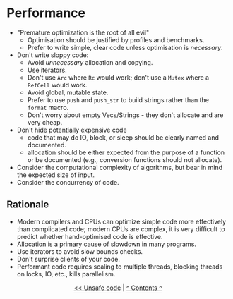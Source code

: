 # Performance

* "Premature optimization is the root of all evil"
  - Optimisation should be justified by profiles and benchmarks.
  - Prefer to write simple, clear code unless optimisation is *necessary*.
* Don't write sloppy code:
  - Avoid *unnecessary* allocation and copying.
  - Use iterators.
  - Don't use `Arc` where `Rc` would work; don't use a `Mutex` where a `RefCell` would work.
  - Avoid global, mutable state.
  - Prefer to use `push` and `push_str` to build strings rather than the `format` macro.
  - Don't worry about empty Vecs/Strings - they don't allocate and are very cheap.
* Don't hide potentially expensive code
  - code that may do IO, block, or sleep should be clearly named and documented.
  - allocation should be either expected from the purpose of a function or be documented (e.g., conversion functions should not allocate).
* Consider the computational complexity of algorithms, but bear in mind the expected size of input.
* Consider the concurrency of code.


## Rationale

* Modern compilers and CPUs can optimize simple code more effectively than complicated code; modern CPUs are complex, it is very difficult to predict whether hand-optimised code is effective.
* Allocation is a primary cause of slowdown in many programs.
* Use iterators to avoid slow bounds checks.
* Don't surprise clients of your code.
* Performant code requires scaling to multiple threads, blocking threads on locks, IO, etc., kills parallelism.

<p align="center">
<a href="unsafe.md">&lt;&lt; Unsafe code</a> | <a href="README.md">^ Contents ^</a>
</p>
